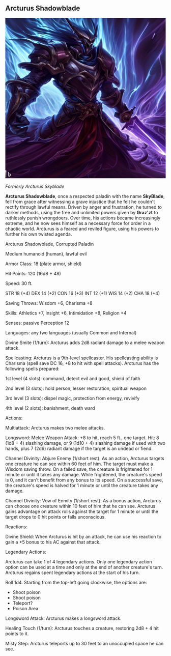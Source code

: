 ## Arcturus Shadowblade

![picture 1](/images/0dd47113b277d2f9266223eaf582f96f1395375e77a25a059a154a89f05a7e03.jpg)

*Formerly Arcturus Skyblade*

**Arcturus Shadowblade**, once a respected paladin with the name **SkyBlade**, fell from grace after witnessing a grave injustice that he felt he couldn't rectify through lawful means. Driven by anger and frustration, he turned to darker methods, using the free and unlimited powers given by **Graz'zt** to ruthlessly punish wrongdoers. Over time, his actions became increasingly extreme, and he now sees himself as a necessary force for order in a chaotic world. Arcturus is a feared and reviled figure, using his powers to further his own twisted agenda.

Arcturus Shadowblade, Corrupted Paladin

Medium humanoid (human), lawful evil

Armor Class: 18 (plate armor, shield)

Hit Points: 120 (16d8 + 48)

Speed: 30 ft.

STR 18 (+4) DEX 14 (+2) CON 16 (+3) INT 12 (+1) WIS 14 (+2) CHA 18 (+4)

Saving Throws: Wisdom +6, Charisma +8

Skills: Athletics +7, Insight +6, Intimidation +8, Religion +4

Senses: passive Perception 12

Languages: any two languages (usually Common and Infernal)

Divine Smite (1/turn): Arcturus adds 2d8 radiant damage to a melee weapon attack.

Spellcasting: Arcturus is a 9th-level spellcaster. His spellcasting ability is Charisma (spell save DC 16, +8 to hit with spell attacks). Arcturus has the following spells prepared:

1st level (4 slots): command, detect evil and good, shield of faith

2nd level (3 slots): hold person, lesser restoration, spiritual weapon

3rd level (3 slots): dispel magic, protection from energy, revivify

4th level (2 slots): banishment, death ward

Actions:

Multiattack: Arcturus makes two melee attacks.

Longsword: Melee Weapon Attack: +8 to hit, reach 5 ft., one target. Hit: 8 (1d8 + 4) slashing damage, or 9 (1d10 + 4) slashing damage if used with two hands, plus 7 (2d6) radiant damage if the target is an undead or fiend.

Channel Divinity: Abjure Enemy (1/short rest): As an action, Arcturus targets one creature he can see within 60 feet of him. The target must make a Wisdom saving throw. On a failed save, the creature is frightened for 1 minute or until it takes any damage. While frightened, the creature's speed is 0, and it can't benefit from any bonus to its speed. On a successful save, the creature's speed is halved for 1 minute or until the creature takes any damage.

Channel Divinity: Vow of Enmity (1/short rest): As a bonus action, Arcturus can choose one creature within 10 feet of him that he can see. Arcturus gains advantage on attack rolls against the target for 1 minute or until the target drops to 0 hit points or falls unconscious.

Reactions:

Divine Shield: When Arcturus is hit by an attack, he can use his reaction to gain a +5 bonus to his AC against that attack.

Legendary Actions:

Arcturus can take 1 of 4 legendary actions. Only one legendary action option can be used at a time and only at the end of another creature's turn. Arcturus regains spent legendary actions at the start of his turn.

Roll 1d4. Starting from the top-left going clockwise, the options are:

- Shoot poison
- Shoot poison
- Teleport?
- Poison Area

Longsword Attack: Arcturus makes a longsword attack.

Healing Touch (1/turn): Arcturus touches a creature, restoring 2d8 + 4 hit points to it.

Misty Step: Arcturus teleports up to 30 feet to an unoccupied space he can see.
